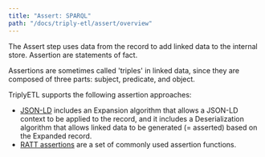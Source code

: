 ```yaml
---
title: "Assert: SPARQL"
path: "/docs/triply-etl/assert/overview"
---
```


The Assert step uses data from the record to add linked data to the internal store.  Assertion are statements of fact.

Assertions are sometimes called 'triples' in linked data, since they are composed of three parts: subject, predicate, and object.

TriplyETL supports the following assertion approaches:

- [JSON-LD](/docs/triply-etl/assert/json-ld) includes an Expansion algorithm that allows a JSON-LD context to be applied to the record, and it includes a Deserialization algorithm that allows linked data to be generated (= asserted) based on the Expanded record.
- [RATT assertions](/docs/triply-etl/assert/ratt) are a set of commonly used assertion functions.
